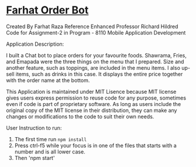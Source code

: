 # <a href="https://github.com/farhatraza/FarhatRestaurant.git" target="_blank">Farhat Order Bot</a>

Created By Farhat Raza
Reference Enhanced Professor Richard Hildred Code for Assignment-2 in Program - 8110 Mobile Application Development

Application Description:

I built a Chat bot to place orders for your favourite foods. Shawrama, Fries, and Emapada were the three things on the menu that I prepared. Size and another feature, such as toppings, are included in the menu items. I also up-sell items, such as drinks in this case. It displays the entire price together with the order name at the bottom.

This Application is maintained under MIT Lisence because MIT license gives users express permission to reuse code for any purpose, sometimes even if code is part of proprietary software. As long as users include the original copy of the MIT license in their distribution, they can make any changes or modifications to the code to suit their own needs.

User Instruction to run:

1. The first time run `npm install`
2. Press ctrl-f5 while your focus is in one of the files that starts with a number and is all lower case.
3. Then 'npm start'
